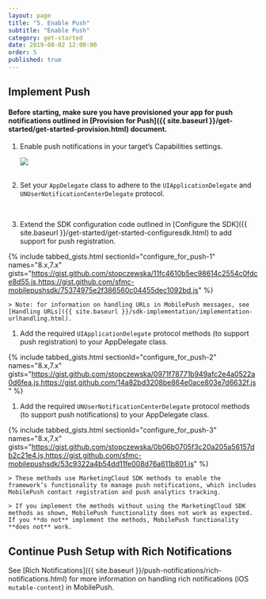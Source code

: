 ```yaml
---
layout: page
title: "5. Enable Push"
subtitle: "Enable Push"
category: get-started
date: 2019-08-02 12:00:00
order: 5
published: true
---
```



## Implement Push

#### Before starting, make sure you have provisioned your app for push notifications outlined in [Provision for Push]({{ site.baseurl }}/get-started/get-started-provision.html) document.

1. Enable push notifications in your target’s Capabilities settings.

    <img class="img-responsive" src="{{ site.baseurl }}/assets/SDKConfigure6.png" /><br/><br>

1. Set your `AppDelegate` class to adhere to the `UIApplicationDelegate` and `UNUserNotificationCenterDelegate` protocol.
    <script src="https://gist.github.com/88c8b6247e1e1cdce48a19dc0c19e304.js"></script><br>

1. Extend the SDK configuration code outlined in [Configure the SDK]({{ site.baseurl }}/get-started/get-started-configuresdk.html) to add support for push registration.

{% include tabbed_gists.html sectionId="configure_for_push-1" names="8.x,7.x" gists="https://gist.github.com/stopczewska/11fc4610b5ec98614c2554c0fdce8d55.js,https://gist.github.com/sfmc-mobilepushsdk/75374975e2f386560c04455dec1092bd.js" %}

    > Note: for information on handling URLs in MobilePush messages, see [Handling URLs]({{ site.baseurl }}/sdk-implementation/implementation-urlhandling.html).

1. Add the required `UIApplicationDelegate` protocol methods (to support push registration) to your AppDelegate class.

{% include tabbed_gists.html sectionId="configure_for_push-2" names="8.x,7.x" gists="https://gist.github.com/stopczewska/0971f78771b949afc2e4a0522a0d6fea.js,https://gist.github.com/14a82bd3208be864e0ace803e7d6632f.js" %}

1. Add the required `UNUserNotificationCenterDelegate` protocol methods (to support push notifications) to your AppDelegate class.

{% include tabbed_gists.html sectionId="configure_for_push-3" names="8.x,7.x" gists="https://gist.github.com/stopczewska/0b06b0705f3c20a205a56157db2c21e4.js,https://gist.github.com/sfmc-mobilepushsdk/53c9322a4b54dd11fe008d76a611b801.js" %}

    > These methods use MarketingCloud SDK methods to enable the framework’s functionality to manage push notifications, which includes MobilePush contact registration and push analytics tracking.

    > If you implement the methods without using the MarketingCloud SDK methods as shown, MobilePush functionality does not work as expected. If you **do not** implement the methods, MobilePush functionality **does not** work.

## Continue Push Setup with Rich Notifications

See [Rich Notifications]({{ site.baseurl }}/push-notifications/rich-notifications.html) for more information on handling rich notifications (iOS `mutable-content`) in MobilePush.
